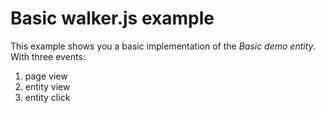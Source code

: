 # Basic walker.js example

This example shows you a basic implementation of the _Basic demo entity_. With three events:

1. page view
2. entity view
3. entity click
